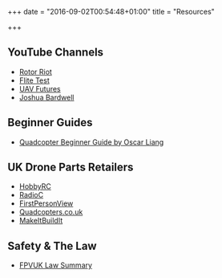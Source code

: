 +++
date = "2016-09-02T00:54:48+01:00"
title = "Resources"

+++

YouTube Channels
----------------

* [Rotor Riot](https://www.youtube.com/channel/UCemG3VoNCmjP8ucHR2YY7hw)
* [Flite Test](https://www.youtube.com/user/flitetest)
* [UAV Futures](https://www.youtube.com/channel/UC3ioIOr3tH6Yz8qzr418R-g)
* [Joshua Bardwell](https://www.youtube.com/channel/UCX3eufnI7A2I7IkKHZn8KSQ)

Beginner Guides
---------------

* [Quadcopter Beginner Guide by Oscar Liang](https://oscarliang.com/quadcopter-tutorial-how-to-fly-drone/)

UK Drone Parts Retailers
------------------------

* [HobbyRC](http://www.hobbyrc.co.uk)
* [RadioC](http://www.radioc.co.uk)
* [FirstPersonView](https://www.firstpersonview.co.uk)
* [Quadcopters.co.uk](http://www.quadcopters.co.uk)
* [MakeItBuildIt](http://makeitbuildit.co.uk)

Safety & The Law
----------------

* [FPVUK Law Summary](http://www.fpvuk.org/fpv-law/)
